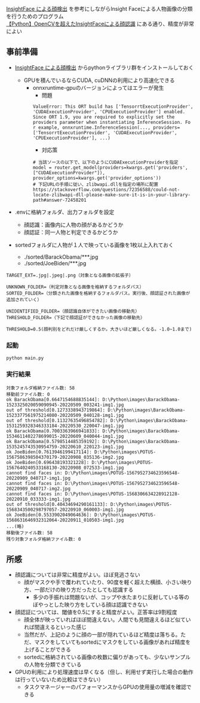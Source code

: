 [InsightFace による顔検出](https://www.kkaneko.jp/cc/deepim/insightface.html) を参考にしながらInsight Faceによる人物画像の分類を行うためのプログラム  
[【Python】OpenCVを超えたInsightFaceによる顔認識](https://self-development.info/%E3%80%90python%E3%80%91opencv%E3%82%92%E8%B6%85%E3%81%88%E3%81%9Finsightface%E3%81%AB%E3%82%88%E3%82%8B%E9%A1%94%E8%AA%8D%E8%AD%98/) にある通り、精度が非常によい

## 事前準備
* [InsightFace による顔検出](https://www.kkaneko.jp/cc/deepim/insightface.html) からpythonライブラリ群をインストールしておく
  * GPUを積んでいるならCUDA, cuDNNの利用により高速化できる
    * onnxruntime-gpuのバージョンによってはエラーが発生
      * 問題
      ```
      ValueError: This ORT build has ['TensorrtExecutionProvider', 'CUDAExecutionProvider', 'CPUExecutionProvider'] enabled. Since ORT 1.9, you are required to explicitly set the providers parameter when instantiating InferenceSession. Fo
      r example, onnxruntime.InferenceSession(..., providers=['TensorrtExecutionProvider', 'CUDAExecutionProvider', 'CPUExecutionProvider'], ...)
      ```
      * 対応策
      ```
      # 当該ソースの以下で、以下のようにCUDAExecutionProviderを指定
      model = router.get_model(providers=kwargs.get('providers', ["CUDAExecutionProvider"]), provider_options=kwargs.get('provider_options'))
      # 下記URLの手順に従い、zlibwapi.dllを指定の場所に配置
      https://stackoverflow.com/questions/72356588/could-not-locate-zlibwapi-dll-please-make-sure-it-is-in-your-library-path#answer-72458201
      ```

* .envに格納フォルダ、出力フォルダを設定
    * 顔認識：画像内に人物の顔があるかどうか
    * 顔認証：同一人物と判定できるかどうか
* sortedフォルダに人物が１人で映っている画像を1枚以上入れておく
  * ./sorted/BarackObama/***.jpg
  * ./sorted/JoeBiden/***.jpg
```text
TARGET_EXT=.jpg|.jpeg|.png（対象となる画像の拡張子）

UNKNOWN_FOLDER=（判定対象となる画像を格納するフォルダパス）
SORTED_FOLDER=（分類された画像を格納するフォルダパス。実行後、顔認証された画像が追加されていく）

UNIDENTIFIED_FOLDER=（顔認識自体ができたい画像の移動先）
THRESHOLD_FOLDER=（下記で顔認証ができなかった画像の移動先）

THRESHOLD=0.5(顔判別をどれだけ厳しくするか。大きいほど厳しくなる。-1.0~1.0まで)
```
### 起動
```
python main.py
```
### 実行結果
```
対象フォルダ格納ファイル数: 58
移動前ファイル数: 0
ok BarackObama[0.6647154688835144]: D:\Python\images\BarackObama-1523325020059090945-20220509_003241-img1.jpg
out of threshold[0.1273338943719864]: D:\Python\images\BarackObama-1523377561975214080-20220509_040128-img1.jpg
out of threshold[0.11327635496854782]: D:\Python\images\BarackObama-1531259328346333184-20220530_220047-img1.jpg
ok BarackObama[0.7003363966941833]: D:\Python\images\BarackObama-1534611402278699015-20220609_040044-img1.jpg
ok BarackObama[0.5798514485359192]: D:\Python\images\BarackObama-1535245743530954759-20220610_220123-img1.jpg
ok JoeBiden[0.7613946199417114]: D:\Python\images\POTUS-1567586398504370179-20220908_035136-img2.jpg
ok JoeBiden[0.696438193321228]: D:\Python\images\POTUS-1567640240533168130-20220908_072533-img1.jpg
cannot find faces in: D:\Python\images\POTUS-1567952734623596548-20220909_040717-img1.jpg
cannot find faces in: D:\Python\images\POTUS-1567952734623596548-20220909_040717-img2.jpg
cannot find faces in: D:\Python\images\POTUS-1568306634228912128-20220910_033333-img1.jpg
out of threshold[0.40434694290161133]: D:\Python\images\POTUS-1568343500298797057-20220910_060003-img1.jpg
ok JoeBiden[0.5533902049064636]: D:\Python\images\POTUS-1568631646932312064-20220911_010503-img1.jpg
...(略)
移動後ファイル数: 58
残り対象フォルダ格納ファイル数: 0
```

## 所感
* 顔認識については非常に精度がよい。ほぼ見逃さない
  * 顔がマスクや手で覆われていたり、90度を軽く超えた横顔、小さい映り方、一部だけの映り方だったとしても認識する
    * 多少の手振れは問題ないが、コップや水たまりに反射している等のぼやっとした映り方をしている顔は認識できない
* 顔認証については、閾値を0.5にすると精度がよい。正答率は9割程度
  * 顔全体が映っていればほぼ間違えない。人間でも見間違えるほど似ていれば間違えるといった感じ
  * 当然だが、上記のように顔の一部が隠れているほど精度は落ちる。ただ、マスクをしていてもsortedにマスクをしている画像があれば精度を上げることができる
  * sortedに格納されている画像の枚数に偏りがあっても、少ないサンプルの人物を分類できている
* GPUの利用により処理速度は早くなる（但し、利用せず実行した場合の動作は行っていないため比較はできない）
  * タスクマネージャーのパフォーマンスからGPUの使用量の増減を確認できる
